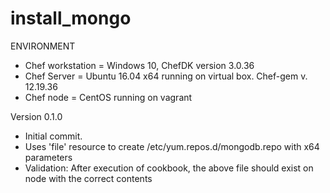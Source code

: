# install_mongo

ENVIRONMENT
- Chef workstation = Windows 10, ChefDK version 3.0.36
- Chef Server = Ubuntu 16.04 x64 running on virtual box. Chef-gem v. 12.19.36
- Chef node = CentOS running on vagrant



Version 0.1.0 
- Initial commit.
- Uses 'file' resource to create /etc/yum.repos.d/mongodb.repo with x64 parameters
- Validation: After execution of cookbook, the above file should exist on node with the correct contents

